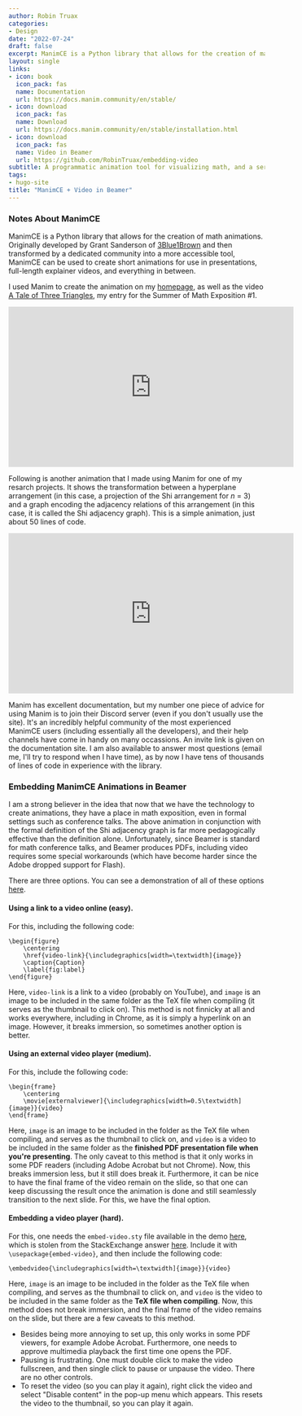 ```yaml
---
author: Robin Truax
categories:
- Design
date: "2022-07-24"
draft: false
excerpt: ManimCE is a Python library that allows for the creation of math animations. Originally developed by Grant Sanderson of [3Blue1Brown](3blue1brown.com) and then transformed by a dedicated community into a more accessible tool, ManimCE can be used to create short animations for use in presentations, full-length explainer videos, and everything in between. These animations can even be incorporated into Beamer presentations with the right techniques, which are also explained in this article.
layout: single
links: 
- icon: book
  icon_pack: fas
  name: Documentation
  url: https://docs.manim.community/en/stable/
- icon: download
  icon_pack: fas
  name: Download
  url: https://docs.manim.community/en/stable/installation.html
- icon: download
  icon_pack: fas
  name: Video in Beamer
  url: https://github.com/RobinTruax/embedding-video
subtitle: A programmatic animation tool for visualizing math, and a series of hacky solutions for putting them in math talks.
tags:
- hugo-site
title: "ManimCE + Video in Beamer"
---
```


### Notes About ManimCE

ManimCE is a Python library that allows for the creation of math animations. Originally developed by Grant Sanderson of [3Blue1Brown](3blue1brown.com) and then transformed by a dedicated community into a more accessible tool, ManimCE can be used to create short animations for use in presentations, full-length explainer videos, and everything in between.

I used Manim to create the animation on my [homepage](/), as well as the video [A Tale of Three Triangles](https://www.youtube.com/watch?v=5nuYD2M2AX8), my entry for the Summer of Math Exposition #1.

<iframe width="560" height="315" src="https://www.youtube.com/embed/5nuYD2M2AX8" title="YouTube video player" frameborder="0" allow="accelerometer; autoplay; clipboard-write; encrypted-media; gyroscope; picture-in-picture" allowfullscreen></iframe>

Following is another animation that I made using Manim for one of my resarch projects. It shows the transformation between a hyperplane arrangement (in this case, a projection of the Shi arrangement for *n* = 3) and a graph encoding the adjacency relations of this arrangement (in this case, it is called the Shi adjacency graph). This is a simple animation, just about 50 lines of code.

<iframe width="560" height="315" src="https://www.youtube.com/embed/NCSb1YVd0ZY" title="YouTube video player" frameborder="0" allow="accelerometer; autoplay; clipboard-write; encrypted-media; gyroscope; picture-in-picture" allowfullscreen></iframe>

Manim has excellent documentation, but my number one piece of advice for using Manim is to join their Discord server (even if you don't usually use the site). It's an incredibly helpful community of the most experienced ManimCE users (including essentially all the developers), and their help channels have come in handy on many occassions. An invite link is given on the documentation site. I am also available to answer most questions (email me, I'll try to respond when I have time), as by now I have tens of thousands of lines of code in experience with the library. 

### Embedding ManimCE Animations in Beamer

I am a strong believer in the idea that now that we have the technology to create animations, they have a place in math exposition, even in formal settings such as conference talks. The above animation in conjunction with the formal definition of the Shi adjacency graph is far more pedagogically effective than the definition alone. Unfortunately, since Beamer is standard for math conference talks, and Beamer produces PDFs, including video requires some special workarounds (which have become harder since the Adobe dropped support for Flash).

There are three options. You can see a demonstration of all of these options [here](https://github.com/RobinTruax/embedding-video).

#### Using a link to a video online (easy).

For this, including the following code: 
```
\begin{figure}
    \centering
    \href{video-link}{\includegraphics[width=\textwidth]{image}}
    \caption{Caption}
    \label{fig:label}
\end{figure}
```

Here, `video-link` is a link to a video (probably on YouTube), and `image` is an image to be included in the same folder as the TeX file when compiling (it serves as the thumbnail to click on). This method is not finnicky at all and works everywhere, including in Chrome, as it is simply a hyperlink on an image. However, it breaks immersion, so sometimes another option is better.

#### Using an external video player (medium).

For this, include the following code: 

```
\begin{frame}
    \centering
    \movie[externalviewer]{\includegraphics[width=0.5\textwidth]{image}}{video}
\end{frame}

```

Here, `image` is an image to be included in the folder as the TeX file when compiling, and serves as the thumbnail to click on, and `video` is a video to be included in the same folder as the **finished PDF presentation file when you're presenting**. The only caveat to this method is that it only works in some PDF readers (including Adobe Acrobat but not Chrome). Now, this breaks immersion less, but it still does break it. Furthermore, it can be nice to have the final frame of the video remain on the slide, so that one can keep discussing the result once the animation is done and still seamlessly transition to the next slide. For this, we have the final option.

#### Embedding a video player (hard).

For this, one needs the `embed-video.sty` file available in the demo [here](https://github.com/RobinTruax/embedding-video), which is stolen from the StackExchange answer [here](https://tex.stackexchange.com/questions/516029/media9-is-becoming-obsolete-dec-2020-any-alternatives-for-embedding-video-audio). Include it with `\usepackage{embed-video}`, and then include the following code: 

```
\embedvideo{\includegraphics[width=\textwidth]{image}}{video}
```

Here, `image` is an image to be included in the folder as the TeX file when compiling, and serves as the thumbnail to click on, and `video` is the video to be included in the same folder as the **TeX file when compiling**. Now, this method does not break immersion, and the final frame of the video remains on the slide, but there are a few caveats to this method.
 - Besides being more annoying to set up, this only works in some PDF viewers, for example Adobe Acrobat. Furthermore, one needs to approve multimedia playback the first time one opens the PDF.
 - Pausing is frustrating. One must double click to make the video fullscreen, and then single click to pause or unpause the video. There are no other controls.
 - To reset the video (so you can play it again), right click the video and select "Disable content" in the pop-up menu which appears. This resets the video to the thumbnail, so you can play it again.